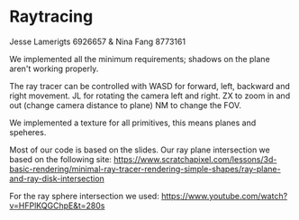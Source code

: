 # Raytracing

Jesse Lamerigts 6926657 & Nina Fang 8773161

We implemented all the minimum requirements; shadows on the plane aren't working properly. 

The ray tracer can be controlled with WASD for forward, left, backward and right movement.
JL for rotating the camera left and right.
ZX to zoom in and out (change camera distance to plane)
NM to change the FOV.

We implemented a texture for all primitives, this means planes and speheres. 

Most of our code is based on the slides.
Our ray plane intersection we based on the following site:
https://www.scratchapixel.com/lessons/3d-basic-rendering/minimal-ray-tracer-rendering-simple-shapes/ray-plane-and-ray-disk-intersection

For the ray sphere intersection we used:
https://www.youtube.com/watch?v=HFPlKQGChpE&t=280s